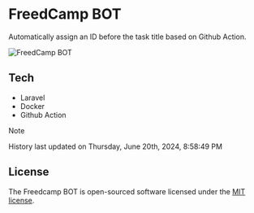 # FreedCamp BOT

Automatically assign an ID before the task title based on Github Action.

![FreedCamp BOT](https://repository-images.githubusercontent.com/737932867/7d34798b-2680-471c-b089-a78a718d3d6a)

## Tech

- Laravel
- Docker
- Github Action

> [!NOTE]  
> History last updated on Thursday, June 20th, 2024, 8:58:49 PM

## License

The Freedcamp BOT is open-sourced software licensed under the [MIT license](https://opensource.org/licenses/MIT).
